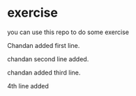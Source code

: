 # exercise
you can use this repo to do some exercise


Chandan added first line.


chandan second line added.

chandan added third line.

4th line added